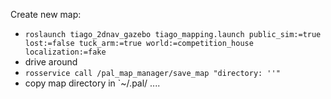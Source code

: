 Create  new map:
- `roslaunch tiago_2dnav_gazebo tiago_mapping.launch public_sim:=true lost:=false tuck_arm:=true world:=competition_house localization:=fake`
- drive around
- `rosservice call /pal_map_manager/save_map "directory: ''"`
- copy map directory in `~/.pal/ ....


 
